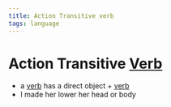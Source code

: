 ```yaml
---
title: Action Transitive verb
tags: language
---
```


# Action Transitive [Verb](Verb.md)
- a [verb](Verb.md) has a direct object + [verb](Verb.md)
- I made her lower her head or body


































































































